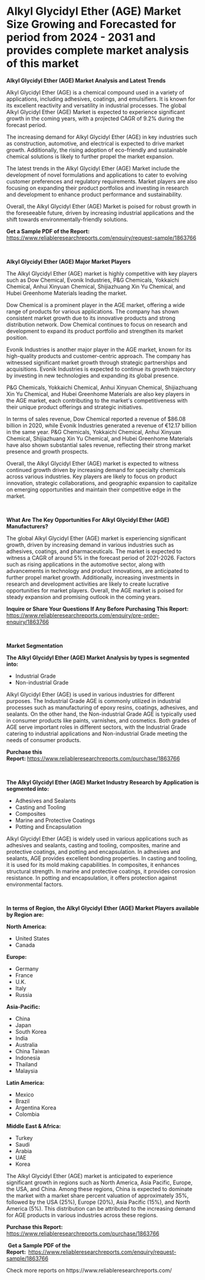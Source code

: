 <p><h1>Alkyl Glycidyl Ether (AGE) Market Size Growing and Forecasted for period from 2024 - 2031 and provides complete market analysis of this market</h1></p><p><strong>Alkyl Glycidyl Ether (AGE) Market Analysis and Latest Trends</strong></p>
<p><p>Alkyl Glycidyl Ether (AGE) is a chemical compound used in a variety of applications, including adhesives, coatings, and emulsifiers. It is known for its excellent reactivity and versatility in industrial processes. The global Alkyl Glycidyl Ether (AGE) Market is expected to experience significant growth in the coming years, with a projected CAGR of 9.2% during the forecast period.</p><p>The increasing demand for Alkyl Glycidyl Ether (AGE) in key industries such as construction, automotive, and electrical is expected to drive market growth. Additionally, the rising adoption of eco-friendly and sustainable chemical solutions is likely to further propel the market expansion.</p><p>The latest trends in the Alkyl Glycidyl Ether (AGE) Market include the development of novel formulations and applications to cater to evolving customer preferences and regulatory requirements. Market players are also focusing on expanding their product portfolios and investing in research and development to enhance product performance and sustainability.</p><p>Overall, the Alkyl Glycidyl Ether (AGE) Market is poised for robust growth in the foreseeable future, driven by increasing industrial applications and the shift towards environmentally-friendly solutions.</p></p>
<p><strong>Get a Sample PDF of the Report:&nbsp;</strong> <a href="https://www.reliableresearchreports.com/enquiry/request-sample/1863766">https://www.reliableresearchreports.com/enquiry/request-sample/1863766</a></p>
<p>&nbsp;</p>
<p><strong>Alkyl Glycidyl Ether (AGE) Major Market Players</strong></p>
<p><p>The Alkyl Glycidyl Ether (AGE) market is highly competitive with key players such as Dow Chemical, Evonik Industries, P&G Chemicals, Yokkaichi Chemical, Anhui Xinyuan Chemical, Shijiazhuang Xin Yu Chemical, and Hubei Greenhome Materials leading the market. </p><p>Dow Chemical is a prominent player in the AGE market, offering a wide range of products for various applications. The company has shown consistent market growth due to its innovative products and strong distribution network. Dow Chemical continues to focus on research and development to expand its product portfolio and strengthen its market position.</p><p>Evonik Industries is another major player in the AGE market, known for its high-quality products and customer-centric approach. The company has witnessed significant market growth through strategic partnerships and acquisitions. Evonik Industries is expected to continue its growth trajectory by investing in new technologies and expanding its global presence.</p><p>P&G Chemicals, Yokkaichi Chemical, Anhui Xinyuan Chemical, Shijiazhuang Xin Yu Chemical, and Hubei Greenhome Materials are also key players in the AGE market, each contributing to the market's competitiveness with their unique product offerings and strategic initiatives.</p><p>In terms of sales revenue, Dow Chemical reported a revenue of $86.08 billion in 2020, while Evonik Industries generated a revenue of €12.17 billion in the same year. P&G Chemicals, Yokkaichi Chemical, Anhui Xinyuan Chemical, Shijiazhuang Xin Yu Chemical, and Hubei Greenhome Materials have also shown substantial sales revenue, reflecting their strong market presence and growth prospects.</p><p>Overall, the Alkyl Glycidyl Ether (AGE) market is expected to witness continued growth driven by increasing demand for specialty chemicals across various industries. Key players are likely to focus on product innovation, strategic collaborations, and geographic expansion to capitalize on emerging opportunities and maintain their competitive edge in the market.</p></p>
<p>&nbsp;</p>
<p><strong>What Are The Key Opportunities For Alkyl Glycidyl Ether (AGE) Manufacturers?</strong></p>
<p><p>The global Alkyl Glycidyl Ether (AGE) market is experiencing significant growth, driven by increasing demand in various industries such as adhesives, coatings, and pharmaceuticals. The market is expected to witness a CAGR of around 5% in the forecast period of 2021-2026. Factors such as rising applications in the automotive sector, along with advancements in technology and product innovations, are anticipated to further propel market growth. Additionally, increasing investments in research and development activities are likely to create lucrative opportunities for market players. Overall, the AGE market is poised for steady expansion and promising outlook in the coming years.</p></p>
<p><strong>Inquire or Share Your Questions If Any Before Purchasing This Report:</strong> <a href="https://www.reliableresearchreports.com/enquiry/pre-order-enquiry/1863766">https://www.reliableresearchreports.com/enquiry/pre-order-enquiry/1863766</a></p>
<p>&nbsp;</p>
<p><strong>Market Segmentation</strong></p>
<p><strong>The Alkyl Glycidyl Ether (AGE) Market Analysis by types is segmented into:</strong></p>
<p><ul><li>Industrial Grade</li><li>Non-industrial Grade</li></ul></p>
<p><p>Alkyl Glycidyl Ether (AGE) is used in various industries for different purposes. The Industrial Grade AGE is commonly utilized in industrial processes such as manufacturing of epoxy resins, coatings, adhesives, and sealants. On the other hand, the Non-industrial Grade AGE is typically used in consumer products like paints, varnishes, and cosmetics. Both grades of AGE serve important roles in different sectors, with the Industrial Grade catering to industrial applications and Non-industrial Grade meeting the needs of consumer products.</p></p>
<p><strong>Purchase this Report:&nbsp;</strong><a href="https://www.reliableresearchreports.com/purchase/1863766">https://www.reliableresearchreports.com/purchase/1863766</a></p>
<p>&nbsp;</p>
<p><strong>The Alkyl Glycidyl Ether (AGE) Market Industry Research by Application is segmented into:</strong></p>
<p><ul><li>Adhesives and Sealants</li><li>Casting and Tooling</li><li>Composites</li><li>Marine and Protective Coatings</li><li>Potting and Encapsulation</li></ul></p>
<p><p>Alkyl Glycidyl Ether (AGE) is widely used in various applications such as adhesives and sealants, casting and tooling, composites, marine and protective coatings, and potting and encapsulation. In adhesives and sealants, AGE provides excellent bonding properties. In casting and tooling, it is used for its mold making capabilities. In composites, it enhances structural strength. In marine and protective coatings, it provides corrosion resistance. In potting and encapsulation, it offers protection against environmental factors.</p></p>
<p>&nbsp;</p>
<p><strong>In terms of Region, the Alkyl Glycidyl Ether (AGE) Market Players available by Region are:</strong></p>
<p>
    <p> <strong> North America: </strong>
        <ul>
            <li>United States</li>
            <li>Canada</li>
        </ul>
        </p> 
    <p> <strong> Europe: </strong>
        <ul>
            <li>Germany</li>
            <li>France</li>
            <li>U.K.</li>
            <li>Italy</li>
            <li>Russia</li>
        </ul>
        </p> 
    <p> <strong> Asia-Pacific: </strong>
        <ul>
            <li>China</li>
            <li>Japan</li>
            <li>South Korea</li>
            <li>India</li>
            <li>Australia</li>
            <li>China Taiwan</li>
            <li>Indonesia</li>
            <li>Thailand</li>
            <li>Malaysia</li>
        </ul>
        </p> 
    <p> <strong> Latin America: </strong>
        <ul>
            <li>Mexico</li>
            <li>Brazil</li>
            <li>Argentina Korea</li>
            <li>Colombia</li>
        </ul>
        </p> 
    <p> <strong> Middle East & Africa: </strong>
        <ul>
            <li>Turkey</li>
            <li>Saudi</li>
            <li>Arabia</li>
            <li>UAE</li>
            <li>Korea</li>
        </ul>
    </p>
    </p>
<p><p>The Alkyl Glycidyl Ether (AGE) market is anticipated to experience significant growth in regions such as North America, Asia Pacific, Europe, the USA, and China. Among these regions, China is expected to dominate the market with a market share percent valuation of approximately 35%, followed by the USA (25%), Europe (20%), Asia Pacific (15%), and North America (5%). This distribution can be attributed to the increasing demand for AGE products in various industries across these regions.</p></p>
<p><strong>Purchase this Report: </strong><a href="https://www.reliableresearchreports.com/purchase/1863766">https://www.reliableresearchreports.com/purchase/1863766</a></p>
<p>&nbsp;<strong>Get a Sample PDF of the Report:&nbsp;&nbsp;</strong><a href="https://www.reliableresearchreports.com/enquiry/request-sample/1863766">https://www.reliableresearchreports.com/enquiry/request-sample/1863766</a></p>
<p><strong></strong></p>
<p>Check more reports on https://www.reliableresearchreports.com/</p>